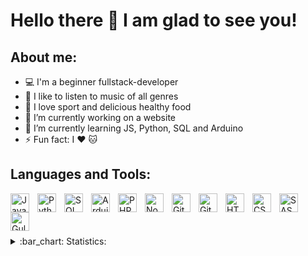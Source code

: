 # Hello there 👋 I am glad to see you!

## About me:

+ 💻 I'm a beginner fullstack-developer
+ 🎵 I like to listen to music of all genres
+ 💪 I love sport and delicious healthy food
+ 🔭 I’m currently working on a website
+ 🌱 I’m currently learning JS, Python, SQL and Arduino
+ ⚡ Fun fact: I ❤️ 🐱

## Languages and Tools:

<img align="left" alt="JavaScript" width="30px" style="padding-right:10px;" src="https://cdn.jsdelivr.net/gh/devicons/devicon/icons/javascript/javascript-plain.svg" />
<img align="left" alt="Python" width="30px" style="padding-right:10px;" src="https://cdn.jsdelivr.net/gh/devicons/devicon/icons/python/python-original.svg" />
<img align="left" alt="SQL" width="30px" style="padding-right:10px;" src="https://cdn.jsdelivr.net/gh/devicons/devicon/icons/mysql/mysql-original.svg" />
<img align="left" alt="Arduino" width="30px" style="padding-right:10px;" src="https://cdn.jsdelivr.net/gh/devicons/devicon/icons/arduino/arduino-original.svg" />
<img align="left" alt="PHP" width="30px" style="padding-right:10px;" src="https://cdn.jsdelivr.net/gh/devicons/devicon/icons/php/php-plain.svg" />
<img align="left" alt="NodeJS" width="30px" style="padding-right:10px;" src="https://cdn.jsdelivr.net/gh/devicons/devicon/icons/nodejs/nodejs-original.svg" />
<img align="left" alt="GitHub" width="30px" style="padding-right:10px;" src="https://cdn.jsdelivr.net/gh/devicons/devicon/icons/github/github-original.svg" />
<img align="left" alt="Git" width="30px" style="padding-right:10px;" src="https://cdn.jsdelivr.net/gh/devicons/devicon/icons/git/git-original.svg" />
<img align="left" alt="HTML" width="30px" style="padding-right:10px;" src="https://cdn.jsdelivr.net/gh/devicons/devicon/icons/html5/html5-original.svg" />
<img align="left" alt="CSS" width="30px" style="padding-right:10px;" src="https://cdn.jsdelivr.net/gh/devicons/devicon/icons/css3/css3-original.svg" />
<img align="left" alt="SASS" width="30px"  style="padding-right:10px;" src="https://cdn.jsdelivr.net/gh/devicons/devicon/icons/sass/sass-original.svg" />
<img align="left" alt="Gulp" width="30px" style="padding-right:10px;" src="https://cdn.jsdelivr.net/gh/devicons/devicon/icons/gulp/gulp-plain.svg" />

<br />
<br />
<br />
<br />

<details>
  <summary>:bar_chart: Statistics:</summary>
  <br />
  <img align="center" alt="codeSTACKr's GitHub Stats" src="https://github-readme-stats.vercel.app/api?username=erutou&show_icons=true&theme=radical" />
  <br />
  <br />
  <img align="center" alt="codeSTACKr's GitHub Stats" src="https://github-readme-stats.vercel.app/api/top-langs/?username=erutou&langs_count=8&&hide_progress=true&theme=radical" />
</details>
